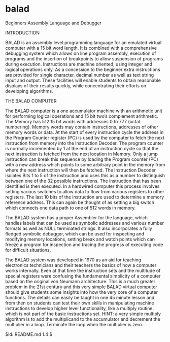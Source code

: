 # balad
Beginners Assembly Language and Debugger

INTRODUCTION

BALAD is an assembly level programming language for an emulated virtual computer with a 15 bit word length. It is combined with a comprehensive debugging system which allows on line program assembly, execution of programs and the insertion of breakpoints to allow suspension of programs during execution.
Instructions are machine oriented, using integer and logical operations only. As a concession to the beginner extra instructions are provided for single character, decimal number as well as text string input and output. These facilities will enable students to obtain reasonable displays of their results quickly, while concentrating their efforts on developing algorithms.

THE BALAD COMPUTER

The BALAD computer is a one accumulator machine with an arithmetic unit for performing logical operations and 15 bit two’s complement arithmetic. The Memory has 512 15 bit words with addresses 0 to 777 (octal numbering). Memory words may contain instructions, addresses of other memory words or data.
At the start of every instruction cycle the address in the Program Counter register (PC) is used by the computer to fetch the next instruction from memory into the Instruction Decoder. The program counter is normally incremented by 1 at the end of an instruction cycle so that the next instruction is fetched from the next location in Memory. Only a jump instruction can break this sequence by loading the Program counter (PC) with a new address which points to some arbitrary point in the memory from where the next instruction will then be fetched.
The Instruction Decoder isolates Bits 1 to 5 of the instruction and uses this as a number to distinguish between one of the 32 possible instructions. The instruction that has been identified is then executed. In a hardwired computer this process involves setting various switches to allow data to flow from various registers to other registers.
The last 10 bits of the instruction are used to determine a memory reference address. This can again be thought of as setting a big switch which connects one data path to one of 512 words in memory.

The BALAD system has a proper Assembler for the language, which handles labels that can be used as symbolic addresses and various number formats as well as NULL terminated strings. It also incorporates a fully fledged symbolic debugger, which can be used for inspecting and modifying memory locations, setting break and watch points which can freeze a program for inspection and tracing the progress of executing code for difficult situations.

The BALAD system was developed in 1970 as an aid for teaching electronics technicians and their teachers the basics of how a computer works internally. Even at that time the instruction sets and the multitude of special registers were confusing the fundamental simplicity of a computer based on the original von Neumann architecture. This is a much greater problem in the 21st century and this very simple BALAD virtual computer should give students some insights into how the very core of a computer functions.
The details can easily be taught in one 45 minute lesson and from then on students can test their own skills in manipulating machine instructions to develop higher level functionality, like a multiply routine, which is not part of the basic instructions set.
HINT: a very simple multiply algorithm is to add the multiplicand to the accumulator and decrement the multiplier in a loop. Terminate the loop  when the multiplier is zero.

$Id: README.md 1.4 $
